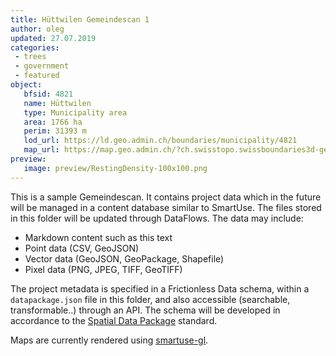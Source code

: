 ```yaml
---
title: Hüttwilen Gemeindescan 1
author: oleg
updated: 27.07.2019
categories:
 - trees
 - government
 - featured
object:
   bfsid: 4821
   name: Hüttwilen
   type: Municipality area
   area: 1766 ha
   perim: 31393 m
   lod_url: https://ld.geo.admin.ch/boundaries/municipality/4821
   map_url: https://map.geo.admin.ch/?ch.swisstopo.swissboundaries3d-gemeinde-flaeche.fill=4821&time=None&lang=en&topic=ech
preview:
   image: preview/RestingDensity-100x100.png
---
```


This is a sample Gemeindescan. It contains project data which in the future will be managed in a content database similar to SmartUse. The files stored in this folder will be updated through DataFlows. The data may include:

- Markdown content such as this text
- Point data (CSV, GeoJSON)
- Vector data (GeoJSON, GeoPackage, Shapefile)
- Pixel data (PNG, JPEG, TIFF, GeoTIFF)

The project metadata is specified in a Frictionless Data schema, within a `datapackage.json` file in this folder, and also accessible (searchable, transformable..) through an API. The schema will be developed in accordance to the [Spatial Data Package](https://research.okfn.org/spatial-data-package-investigation/#point-datasets) standard.

Maps are currently rendered using [smartuse-gl](https://github.com/smartuse/smartuse-gl).
